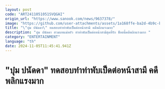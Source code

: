 ```yaml
---
layout: post
code: "ART2411051051SVQGAI"
origin_url: "https://www.sanook.com/news/9637378/"
image: "https://github.com/user-attachments/assets/1a168ffe-ba2d-4b9c-b899-27b46c371c29"
title: "\"บุ๋ม ปนัดดา\" ทดสอบทำท่าพับเป็ดต่อหน้าสามี คดีพลิกแรงมาก"
description: "บุ๋ม ปนัดดา สวมบทแม่หยัว ทำท่าพับเป็ดต่อหน้าสามีสุดที่รัก ช็อตนี้คดีพลิกแรงมาก "
category: "ENTERTAINMENT"
language: "th"
date: 2024-11-05T11:45:41.941Z
---
```


# "บุ๋ม ปนัดดา" ทดสอบทำท่าพับเป็ดต่อหน้าสามี คดีพลิกแรงมาก
